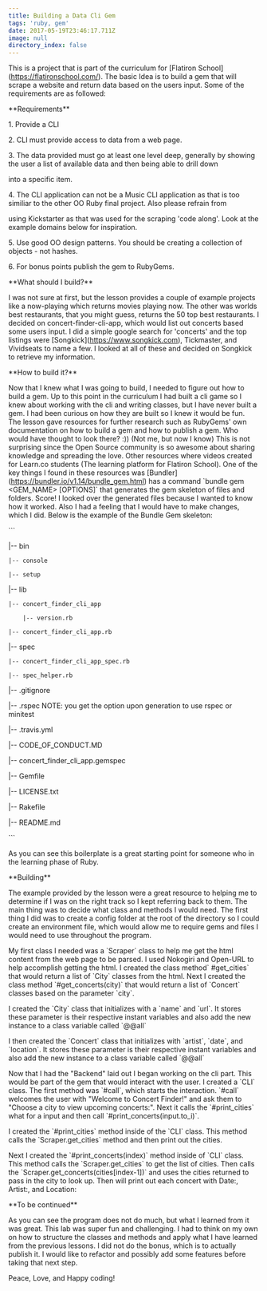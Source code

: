 ```yaml
---
title: Building a Data Cli Gem
tags: 'ruby, gem'
date: 2017-05-19T23:46:17.711Z
image: null
directory_index: false
---
```

This is a project that is part of the curriculum for \[Flatiron School\](https://flatironschool.com/). The basic Idea is to build a gem that will scrape a website and return data based on the users input. Some of the requirements are as followed:

\*\*Requirements\*\*

1\. Provide a CLI

2\. CLI must provide access to data from a web page.

3\. The data provided must go at least one level deep, generally by showing the user a list of available data and then being able to drill down

into a specific item.

4\. The CLI application can not be a Music CLI application as that is too similiar to the other OO Ruby final project. Also please refrain from

using Kickstarter as that was used for the scraping 'code along'. Look at the example domains below for inspiration.

5\. Use good OO design patterns. You should be creating a collection of objects - not hashes.

6\. For bonus points publish the gem to RubyGems.

\*\*What should I build?\*\*

I was not sure at first, but the lesson provides a couple of example projects like a now-playing which returns movies playing now. The other was worlds best restaurants, that you might guess, returns the 50 top best restaurants. I decided on concert-finder-cli-app, which would list out concerts based some users input. I did a simple google search for 'concerts' and the top listings were \[Songkick\](https://www.songkick.com), Tickmaster, and Vividseats to name a few. I looked at all of these and decided on Songkick to retrieve my information.

\*\*How to build it?\*\*

Now that I knew what I was going to build, I needed to figure out how to build a gem. Up to this point in the curriculum I had built a cli game so I knew about working with the cli and writing classes, but I have never built a gem. I had been curious on how they are built so I knew it would be fun. The lesson gave resources for further research such as RubyGems' own documentation on how to build a gem and how to publish a gem. Who would have thought to look there? :)) (Not me, but now I know) This is not surprising since the Open Source community is so awesome about sharing knowledge and spreading the love. Other resources where videos created for Learn.co students (The learning platform for Flatiron School). One of the key things I found in these resources was \[Bundler\](https://bundler.io/v1.14/bundle_gem.html) has a command \`bundle gem <GEM_NAME> \[OPTIONS\]\` that generates the gem skeleton of files and folders. Score! I looked over the generated files because I wanted to know how it worked. Also I had a feeling that I would have to make changes, which I did.  Below is the example of the Bundle Gem skeleton:

\`\`\`

|-- bin

    |-- console

    |-- setup

|-- lib

    |-- concert_finder_cli_app

        |-- version.rb

    |-- concert_finder_cli_app.rb

|-- spec

    |-- concert_finder_cli_app_spec.rb

    |-- spec_helper.rb

|-- .gitignore

|-- .rspec NOTE: you get the option upon generation to use rspec or minitest

|-- .travis.yml

|-- CODE_OF_CONDUCT.MD

|-- concert_finder_cli_app.gemspec

|-- Gemfile

|-- LICENSE.txt

|-- Rakefile

|-- README.md

\`\`\`

As you can see this boilerplate is a great starting point for someone who in the learning phase of Ruby.

\*\*Building\*\*

The example provided by the lesson were a great resource to helping me to determine if I was on the right track so I kept referring back to them. The main thing was to decide what class and methods I would need. The first thing I did was to create a config folder at the root of the directory so I could create an environment file, which would allow me to require gems and files I would need to use throughout the program.

My first class I needed was a \`Scraper\` class to help me get the html content from the web page to be parsed. I used Nokogiri and Open-URL to help accomplish getting the html. I created the class method\` #get_cities\` that would return a list of \`City\` classes from the html. Next I created the class method \`#get_concerts(city)\` that would return a list of \`Concert\` classes based on the parameter \`city\`.

I created the \`City\` class that initializes with a \`name\` and \`url\`. It stores these parameter is their respective instant variables and also add the new instance to a class variable called \`@@all\`

I then created the \`Concert\` class that initializes with \`artist\`, \`date\`, and \`location\`. It stores these parameter is their respective instant variables and also add the new instance to a class variable called \`@@all\`

Now that I had the "Backend" laid out I began working on the cli part. This would be part of the gem that would interact with the user. I created a \`CLI\` class. The first method was \`#call\`, which starts the interaction. \`#call\` welcomes the user with "Welcome to Concert Finder!" and ask them to "Choose a city to view upcoming concerts:". Next it calls the \`#print_cities\` what for a input and then call \`#print_concerts(input.to_i)\`.

I created the \`#print_cities\` method inside of the \`CLI\` class. This method calls the \`Scraper.get_cities\` method and then print out the cities.

Next I created the \`#print_concerts(index)\` method inside of \`CLI\` class. This method calls the \`Scraper.get_cities\` to get the list of cities. Then calls the \`Scraper.get_concerts(cities\[index-1\])\` and uses the cities returned to pass in the city to look up. Then will print out each concert with Date:, Artist:, and Location:

\*\*To be continued\*\*

As you can see the program does not do much, but what I learned from it was great. This lab was super fun and challenging. I had to think on my own on how to structure the classes and methods and apply what I have learned from the previous lessons. I did not do the bonus, which is to actually publish it. I would like to refactor and possibly add some features before taking that next step.

Peace, Love, and Happy coding!
